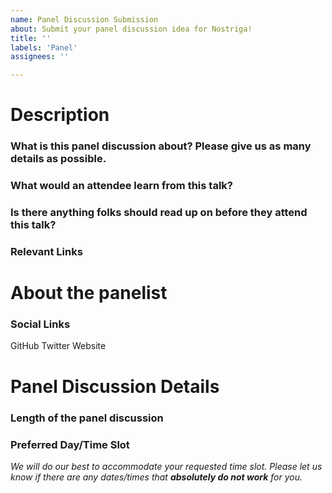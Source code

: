 ```yaml
---
name: Panel Discussion Submission
about: Submit your panel discussion idea for Nostriga!
title: ''
labels: 'Panel'
assignees: ''

---
```


# Description
### What is this panel discussion about? Please give us as many details as possible. 
### What would an attendee learn from this talk?
### Is there anything folks should read up on before they attend this talk?
### Relevant Links

# About the panelist
### Social Links
GitHub 
Twitter
Website

# Panel Discussion Details
### Length of the panel discussion
### Preferred Day/Time Slot 
*We will do our best to accommodate your requested time slot. Please let us know if there are any dates/times that ***absolutely do not work*** for you.*
